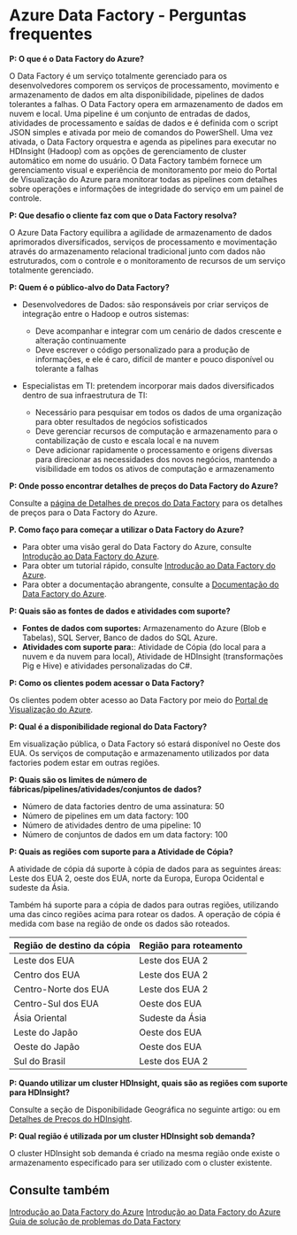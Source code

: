 ﻿<properties 
	pageTitle="Azure Data Factory - Perguntas frequentes" 
	description="Perguntas frequentes sobre o Azure Data Factory." 
	services="data-factory" 
	documentationCenter="" 
	authors="spelluru" 
	manager="jhubbard" 
	editor="monicar"/>

<tags 
	ms.service="data-factory" 
	ms.workload="data-services" 
	ms.tgt_pltfrm="na" 
	ms.devlang="na" 
	ms.topic="article" 
	ms.date="2/10/2015" 
	ms.author="spelluru"/>

# Azure Data Factory - Perguntas frequentes

**P: O que é o Data Factory do Azure?**

O Data Factory é um serviço totalmente gerenciado para os desenvolvedores comporem os serviços de processamento, movimento e armazenamento de dados em alta disponibilidade, pipelines de dados tolerantes a falhas. O Data Factory opera em armazenamento de dados em nuvem e local. Uma pipeline é um conjunto de entradas de dados, atividades de processamento e saídas de dados e é definida com o script JSON simples e ativada por meio de comandos do PowerShell. Uma vez ativada, o Data Factory orquestra e agenda as pipelines para executar no HDInsight (Hadoop) com as opções de gerenciamento de cluster automático em nome do usuário. O Data Factory também fornece um gerenciamento visual e experiência de monitoramento por meio do Portal de Visualização do Azure para monitorar todas as pipelines com detalhes sobre operações e informações de integridade do serviço em um painel de controle.
 
**P: Que desafio o cliente faz com que o Data Factory resolva?**

O Azure Data Factory equilibra a agilidade de armazenamento de dados aprimorados diversificados, serviços de processamento e movimentação através do armazenamento relacional tradicional junto com dados não estruturados, com o controle e o monitoramento de recursos de um serviço totalmente gerenciado.

**P: Quem é o público-alvo do Data Factory?**


- Desenvolvedores de Dados: são responsáveis por criar serviços de integração entre o Hadoop e outros sistemas:
	- Deve acompanhar e integrar com um cenário de dados crescente e alteração continuamente
	- Deve escrever o código personalizado para a produção de informações, e ele é caro, difícil de manter e pouco disponível ou tolerante a falhas

- Especialistas em TI: pretendem incorporar mais dados diversificados dentro de sua infraestrutura de TI:
	- Necessário para pesquisar em todos os dados de uma organização para obter resultados de negócios sofisticados
	- Deve gerenciar recursos de computação e armazenamento para o contabilização de custo e escala local e na nuvem
	- Deve adicionar rapidamente o processamento e origens diversas para direcionar as necessidades dos novos negócios, mantendo a visibilidade em todos os ativos de computação e armazenamento

**P: Onde posso encontrar detalhes de preços do Data Factory do Azure?**

Consulte a [página de Detalhes de preços do Data Factory][adf-pricing-details] para os detalhes de preços para o Data Factory do Azure.  

**P. Como faço para começar a utilizar o Data Factory do Azure?**

- Para obter uma visão geral do Data Factory do Azure, consulte [Introdução ao Data Factory do Azure][adf-introduction].
- Para obter um tutorial rápido, consulte [Introdução ao Data Factory do Azure][adfgetstarted].
- Para obter a documentação abrangente, consulte a [Documentação do Data Factory do Azure][adf-documentation-landingpage].
 
**P: Quais são as fontes de dados e atividades com suporte?**

- **Fontes de dados com suportes:** Armazenamento do Azure (Blob e Tabelas), SQL Server, Banco de dados do SQL Azure.
- **Atividades com suporte para:**: Atividade de Cópia (do local para a nuvem e da nuvem para local), Atividade de HDInsight (transformações Pig e Hive) e atividades personalizadas do C#.
  
**P: Como os clientes podem acessar o Data Factory?**

Os clientes podem obter acesso ao Data Factory por meio do [Portal de Visualização do Azure][azure-preview-portal].

**P: Qual é a disponibilidade regional do Data Factory?**

Em visualização pública, o Data Factory só estará disponível no Oeste dos EUA.  Os serviços de computação e armazenamento utilizados por data factories podem estar em outras regiões.
 
**P: Quais são os limites de número de fábricas/pipelines/atividades/conjuntos de dados?** 


- Número de data factories dentro de uma assinatura: 50
- Número de pipelines em um data factory: 100
- Número de atividades dentro de uma pipeline: 10
- Número de conjuntos de dados em um data factory: 100

**P: Quais as regiões com suporte para a Atividade de Cópia?**

A atividade de cópia dá suporte à cópia de dados para as seguintes áreas: Leste dos EUA 2, oeste dos EUA, norte da Europa, Europa Ocidental e sudeste da Ásia.

Também há suporte para a cópia de dados para outras regiões, utilizando uma das cinco regiões acima para rotear os dados.  A operação de cópia é medida com base na região de onde os dados são roteados.

Região de destino da cópia | Região para roteamento
-------------------------- | -----------------------
Leste dos EUA | Leste dos EUA 2
Centro dos EUA | Leste dos EUA 2
Centro-Norte dos EUA | Leste dos EUA 2
Centro-Sul dos EUA | Oeste dos EUA
Ásia Oriental | Sudeste da Ásia
Leste do Japão | Oeste dos EUA
Oeste do Japão | Oeste dos EUA
Sul do Brasil | Leste dos EUA 2

**P: Quando utilizar um cluster HDInsight, quais são as regiões com suporte para HDInsight?**

Consulte a seção de Disponibilidade Geográfica no seguinte artigo: ou em [Detalhes de Preços do HDInsight][hdinsight-supported-regions].

**P: Qual região é utilizada por um cluster HDInsight sob demanda?**

O cluster HDInsight sob demanda é criado na mesma região onde existe o armazenamento especificado para ser utilizado com o cluster existente.    

## Consulte também
[Introdução ao Data Factory do Azure][adf-introduction]
[Introdução ao Data Factory do Azure][adfgetstarted]
[Guia de solução de problemas do Data Factory][adf-troubleshoot]


[adfgetstarted]: ../data-factory-get-started
[adf-introduction]: ../data-factory-introduction
[adf-troubleshoot]: ../data-factory-troubleshoot
[adf-documentation-landingpage]: http://go.microsoft.com/fwlink/?LinkId=516909
[azure-preview-portal]: http://portal.azure.com

[adf-pricing-details]: http://go.microsoft.com/fwlink/?LinkId=517777
[hdinsight-supported-regions]: http://azure.microsoft.com/pricing/details/hdinsight/

<!--HONumber=35.2-->

<!--HONumber=46--> 
